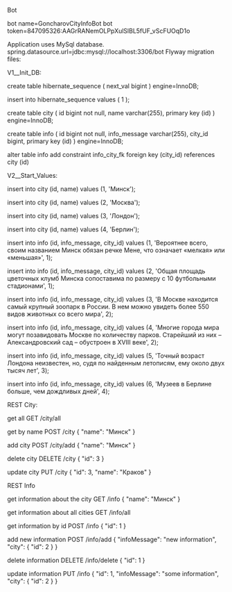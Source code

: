Bot

bot name=GoncharovCityInfoBot
bot token=847095326:AAGrRANemOLPpXulSlBL5fUF_vScFUOqD1o

Application uses MySql database.
spring.datasource.url=jdbc:mysql://localhost:3306/bot
Flyway migration files: 

V1__Init_DB:

 create table hibernate_sequence (
 next_val bigint
 ) engine=InnoDB;
 
 insert into hibernate_sequence values ( 1 );
 
 create table city (
 id bigint not null,
 name varchar(255),
 primary key (id)
 ) engine=InnoDB;
 
 create table info (
 id bigint not null,
 info_message varchar(255),
 city_id bigint,
 primary key (id)
 ) engine=InnoDB;
 
 alter table info
 add constraint info_city_fk
 foreign key (city_id) references city (id)
 
 V2__Start_Values: 
 
 insert into city (id, name) values (1, 'Минск');
 
 insert into city (id, name) values (2, 'Москва');
 
 insert into city (id, name) values (3, 'Лондон');
 
 insert into city (id, name) values (4, 'Берлин');
 
 insert into info (id, info_message, city_id)
             values (1, 'Вероятнее всего, своим названием Минск обязан речке Мене, что означает «мелкая» или «меньшая»', 1);
 
 insert into info (id, info_message, city_id)
             values (2, 'Общая площадь цветочных клумб Минска сопоставима по размеру с 10 футбольными стадионами', 1);
 
 insert into info (id, info_message, city_id)
             values (3, 'В Москве находится самый крупный зоопарк в России. В нем можно увидеть более 550 видов животных со всего мира', 2);
 
 insert into info (id, info_message, city_id)
             values (4, 'Многие города мира могут позавидовать Москве по количеству парков. Старейший из них – Александровский сад – обустроен в XVIII веке', 2);
 
 insert into info (id, info_message, city_id)
             values (5, 'Точный возраст Лондона неизвестен, но, судя по найденным летописям, ему около двух тысяч лет', 3);
 
 insert into info (id, info_message, city_id)
             values (6, 'Музеев в Берлине больше, чем дождливых дней', 4);
             
REST City:

get all
GET /city/all

get by name
POST /city
{
	"name": "Минск"
}

add city
POST /city/add
{
	"name": "Минск"
}

delete city
DELETE /city
{
	"id": 3
}

update city
PUT /city
{
	"id": 3,
	"name": "Краков"
}


REST Info

get information about the city
GET /info
{
	"name": "Минск"
}

get information about all cities
GET /info/all

get information by id
POST /info
{
	"id": 1
}

add new information
POST /info/add
{
	"infoMessage": "new information",
	"city": {
		"id": 2
	}
}

delete information
DELETE /info/delete
{
	"id": 1
}

update information
PUT /info
{
    "id": 1,
	"infoMessage": "some information",
	"city": {
		"id": 2
	}
}




